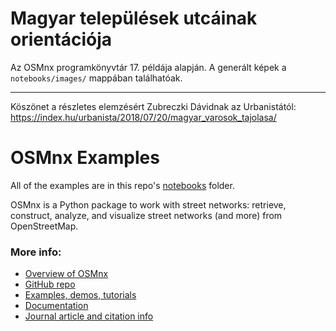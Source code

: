 # Magyar települések utcáinak orientációja

Az OSMnx programkönyvtár 17. példája alapján. A generált képek a `notebooks/images/` mappában találhatóak.

-------

Köszönet a részletes elemzésért Zubreczki Dávidnak az Urbanistától: https://index.hu/urbanista/2018/07/20/magyar_varosok_tajolasa/

# OSMnx Examples

All of the examples are in this repo's [notebooks](notebooks) folder.

OSMnx is a Python package to work with street networks: retrieve, construct,
analyze, and visualize street networks (and more) from OpenStreetMap.

### More info:
  - [Overview of OSMnx](http://geoffboeing.com/2016/11/osmnx-python-street-networks/)
  - [GitHub repo](https://github.com/gboeing/osmnx)
  - [Examples, demos, tutorials](https://github.com/gboeing/osmnx-examples)
  - [Documentation](https://osmnx.readthedocs.io/en/stable/)
  - [Journal article and citation info](http://geoffboeing.com/publications/osmnx-complex-street-networks/)
